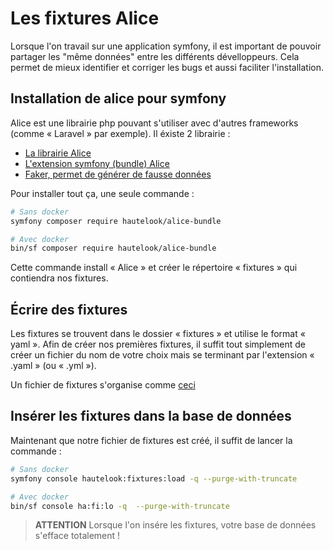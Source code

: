 # Les fixtures Alice

Lorsque l'on travail sur une application symfony, il est important de pouvoir partager les "même données" entre les différents dévelloppeurs. Cela permet de mieux identifier et corriger les bugs et aussi faciliter l'installation.

## Installation de alice pour symfony

Alice est une librairie php pouvant s'utiliser avec d'autres frameworks (comme « Laravel » par exemple). Il éxiste 2 librairie :

- [La librairie Alice](https://github.com/nelmio/alice)
- [L'extension symfony (bundle) Alice](https://github.com/theofidry/AliceBundle)
- [Faker, permet de générer de fausse données](https://fakerphp.github.io/formatters/)

Pour installer tout ça, une seule commande :

```bash
# Sans docker
symfony composer require hautelook/alice-bundle

# Avec docker
bin/sf composer require hautelook/alice-bundle
```

Cette commande install « Alice » et créer le répertoire « fixtures » qui contiendra nos fixtures.

## Écrire des fixtures

Les fixtures se trouvent dans le dossier « fixtures » et utilise le format « yaml ». Afin de créer nos premières fixtures, il suffit tout simplement de créer un fichier du nom de votre choix mais se terminant par l'extension « .yaml » (ou « .yml »).

Un fichier de fixtures s'organise comme [ceci](../../fixtures/data.yaml)

## Insérer les fixtures dans la base de données

Maintenant que notre fichier de fixtures est créé, il suffit de lancer la commande :

```bash
# Sans docker
symfony console hautelook:fixtures:load -q --purge-with-truncate

# Avec docker
bin/sf console ha:fi:lo -q  --purge-with-truncate
```

> **ATTENTION**
> Lorsque l'on insére les fixtures, votre base de données s'efface totalement !
